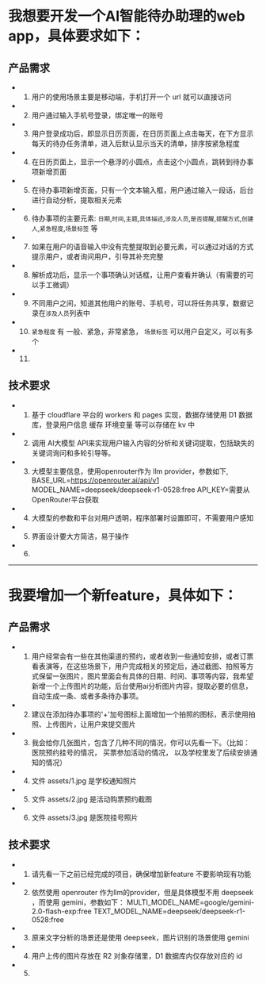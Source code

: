 # 我想要开发一个AI智能待办助理的web app，具体要求如下：

## 产品需求
 - 1. 用户的使用场景主要是移动端，手机打开一个 url 就可以直接访问
 - 2. 用户通过输入手机号登录，绑定唯一的账号
 - 3. 用户登录成功后，即显示日历页面，在日历页面上点击每天，在下方显示每天的待办任务清单，进入后默认显示当天的清单，排序按紧急程度
 - 4. 在日历页面上，显示一个悬浮的小圆点，点击这个小圆点，跳转到待办事项新增页面
 - 5. 在待办事项新增页面，只有一个文本输入框，用户通过输入一段话，后台进行自动分析，提取相关元素
 - 6. 待办事项的主要元素: `日期`,`时间`,`主题`,`具体描述`,`涉及人员`,`是否提醒`,`提醒方式`,`创建人`,`紧急程度`,`场景标签` 等
 - 7. 如果在用户的语音输入中没有完整提取到必要元素，可以通过对话的方式提示用户，或者询问用户，引导其补充完整
 - 8. 解析成功后，显示一个事项确认对话框，让用户查看并确认（有需要的可以手工微调）
 - 9. 不同用户之间，知道其他用户的账号、手机号，可以将任务共享，数据记录在`涉及人员`列表中
 - 10. `紧急程度` 有 一般、紧急，非常紧急， `场景标签` 可以用户自定义，可以有多个
 - 11. 

## 技术要求
 - 1. 基于 cloudflare 平台的 workers 和 pages 实现，数据存储使用 D1 数据库，登录用户信息 缓存 环境变量 等可以存储在 kv 中
 - 2. 调用 AI大模型 API来实现用户输入内容的分析和关键词提取，包括缺失的关键词询问和多轮引导等。
 - 3. 大模型主要信息，使用openrouter作为 llm provider，参数如下,
   BASE_URL=https://openrouter.ai/api/v1
   MODEL_NAME=deepseek/deepseek-r1-0528:free
   API_KEY=需要从OpenRouter平台获取
 - 4. 大模型的参数和平台对用户透明，程序部署时设置即可，不需要用户感知
 - 5. 界面设计要大方简洁，易于操作
 - 6. 

------

# 我要增加一个新feature，具体如下：

## 产品需求
 - 1. 用户经常会有一些在其他渠道的预约，或者收到一些通知安排，或者订票看表演等，在这些场景下，用户完成相关的预定后，通过截图、拍照等方式保留一张图片，图片里面会有具体的日期、时间、事项等内容，我希望新增一个上传图片的功能，后台使用ai分析图片内容，提取必要的信息，自动生成一条、或者多条待办事项。
 - 2. 建议在添加待办事项的'+'加号图标上面增加一个拍照的图标，表示使用拍照、上传图片，让用户来提交图片
 - 3. 我会给你几张图片，包含了几种不同的情况，你可以先看一下。（比如： 医院预约挂号的情况， 买票参加活动的情况， 以及学校里发了后续安排通知的情况）
 - 4. 文件 assets/1.jpg  是学校通知照片
 - 5. 文件 assets/2.jpg  是活动购票预约截图
 - 6. 文件 assets/3.jpg  是医院挂号照片

 ## 技术要求
  - 1. 请先看一下之前已经完成的项目，确保增加新feature 不要影响现有功能
  - 2. 依然使用 openrouter 作为llm的provider，但是具体模型不用 deepseek ，而使用 gemini，参数如下：
     MULTI_MODEL_NAME=google/gemini-2.0-flash-exp:free
     TEXT_MODEL_NAME=deepseek/deepseek-r1-0528:free
  - 3. 原来文字分析的场景还是使用 deepseek，图片识别的场景使用 gemini
  - 4. 用户上传的图片存放在 R2 对象存储里，D1 数据库内仅存放对应的 id 
  - 5. 

